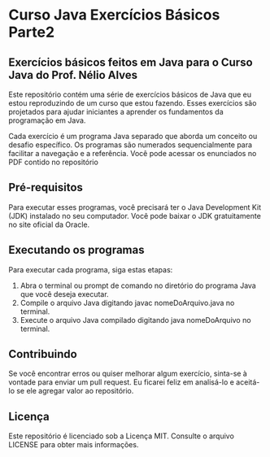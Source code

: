 # Curso Java Exercícios Básicos Parte2
## Exercícios básicos feitos em Java para o Curso Java do Prof. Nélio Alves

Este repositório contém uma série de exercícios básicos de Java que eu estou reproduzindo de um curso que estou fazendo. Esses exercícios são projetados para ajudar iniciantes a aprender os fundamentos da programação em Java.

Cada exercício é um programa Java separado que aborda um conceito ou desafio específico. Os programas são numerados sequencialmente para facilitar a navegação e a referência. Você pode acessar os enunciados no PDF contido no repositório

## Pré-requisitos
Para executar esses programas, você precisará ter o Java Development Kit (JDK) instalado no seu computador. Você pode baixar o JDK gratuitamente no site oficial da Oracle.

## Executando os programas
Para executar cada programa, siga estas etapas:

1. Abra o terminal ou prompt de comando no diretório do programa Java que você deseja executar.
2. Compile o arquivo Java digitando javac nomeDoArquivo.java no terminal.
3. Execute o arquivo Java compilado digitando java nomeDoArquivo no terminal.

## Contribuindo
Se você encontrar erros ou quiser melhorar algum exercício, sinta-se à vontade para enviar um pull request. Eu ficarei feliz em analisá-lo e aceitá-lo se ele agregar valor ao repositório.

## Licença
Este repositório é licenciado sob a Licença MIT. Consulte o arquivo LICENSE para obter mais informações.
